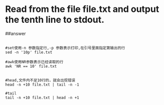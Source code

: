 # Read from the file file.txt and output the tenth line to stdout.


##answer
```shell

#set使用-n 参数指定行,-p 参数表示打印,在引号里面指定第输出的行 
sed -n '10p' file.txt

#awk使用NR参数表示已经读取的行
awk 'NR == 10' file.txt


#head,文件内不足10行的，就会出现错误
head -n +10 file.txt | tail -n -1  

#tail
tail -n +10 file.txt | head -n +1

```


